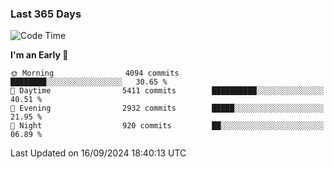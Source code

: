 ### Last 365 Days
<!--START_SECTION:waka-->
![Code Time](http://img.shields.io/badge/Code%20Time-694%20hrs%2050%20mins-blue)

**I'm an Early 🐤** 

```text
🌞 Morning                4094 commits        ████████░░░░░░░░░░░░░░░░░   30.65 % 
🌆 Daytime                5411 commits        ██████████░░░░░░░░░░░░░░░   40.51 % 
🌃 Evening                2932 commits        █████░░░░░░░░░░░░░░░░░░░░   21.95 % 
🌙 Night                  920 commits         ██░░░░░░░░░░░░░░░░░░░░░░░   06.89 % 
```



 Last Updated on 16/09/2024 18:40:13 UTC
<!--END_SECTION:waka-->

<!--
**BrianCurliss/BrianCurliss** is a ✨ _special_ ✨ repository because its `README.md` (this file) appears on your GitHub profile.

Here are some ideas to get you started:

- 🔭 I’m currently working on ...
- 🌱 I’m currently learning ...
- 👯 I’m looking to collaborate on ...
- 🤔 I’m looking for help with ...
- 💬 Ask me about ...
- 📫 How to reach me: ...
- 😄 Pronouns: ...
- ⚡ Fun fact: ...
-->
